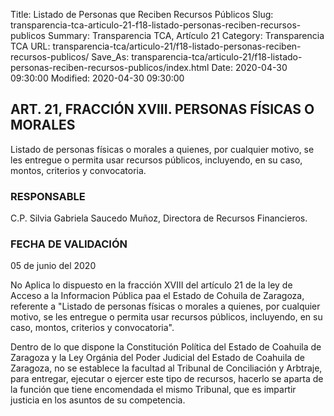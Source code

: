 Title: Listado de Personas que Reciben Recursos Públicos
Slug: transparencia-tca-articulo-21-f18-listado-personas-reciben-recursos-publicos
Summary: Transparencia TCA, Artículo 21
Category: Transparencia TCA
URL: transparencia-tca/articulo-21/f18-listado-personas-reciben-recursos-publicos/
Save_As: transparencia-tca/articulo-21/f18-listado-personas-reciben-recursos-publicos/index.html
Date: 2020-04-30 09:30:00
Modified: 2020-04-30 09:30:00


## ART. 21, FRACCIÓN XVIII. PERSONAS FÍSICAS O MORALES

Listado de personas físicas o morales a quienes, por cualquier motivo, se les entregue o permita usar recursos públicos, incluyendo, en su caso, montos, criterios y convocatoria.

### RESPONSABLE

C.P. Silvia Gabriela Saucedo Muñoz, Directora de Recursos Financieros.

### FECHA DE VALIDACIÓN

05 de junio del 2020

No Aplica lo dispuesto en la fracción XVIII del artículo 21 de la ley de Acceso a la Informacion Pública paa el Estado de Cohuila de Zaragoza, referente a "Listado de personas físicas o morales a quienes, por cualquier motivo, se les entregue o permita usar recursos públicos, incluyendo, en su caso, montos, criterios y convocatoria".

Dentro de lo que dispone la Constitución Política del Estado de Coahuila de Zaragoza y la Ley Orgánia del Poder Judicial del Estado de Coahuila de Zaragoza, no se establece la facultad al Tribunal de Conciliación y Arbtraje, para entregar, ejecutar o ejercer este tipo de recursos, hacerlo se aparta de la función que tiene encomendada el mismo Tribunal, que es impartir justicia en los asuntos de su competencia.


